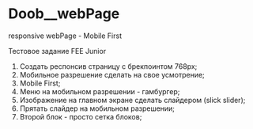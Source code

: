 # Doob__webPage
responsive webPage - Mobile First

Тестовое задание FEE Junior

1)	Создать респонсив страницу с брекпоинтом 768px;
2)	Мобильное разрешение сделать на свое усмотрение;
3)	Mobile First;
4)	Меню на мобильном разрешении - гамбургер;
5)	Изображение на главном экране сделать слайдером (slick slider);
6)	Прятать слайдер на мобильном разрешении;
7)	Второй блок - просто сетка блоков;
